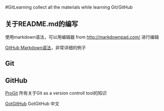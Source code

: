#GitLearning
collect all the materials while learning Git/GitHub

## 关于README.md的编写 ##
使用markdown语法，可以用编辑器 from http://markdownpad.com/ 进行编辑

[GitHub Markdown语法](https://guides.github.com/features/mastering-markdown/)，非常详细的例子

## Git


## GitHub
[ProGit](https://git-scm.com/book/zh/v2/) 所有关于Git as a version controll tool的知识


[GotGitHub](http://www.worldhello.net/gotgithub/index.html) GotGitHub 中文
